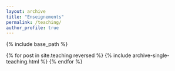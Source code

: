```yaml
---
layout: archive
title: "Enseignements"
permalink: /teaching/
author_profile: true
---
```


{% include base_path %}

{% for post in site.teaching reversed %}
  {% include archive-single-teaching.html %}
{% endfor %}
